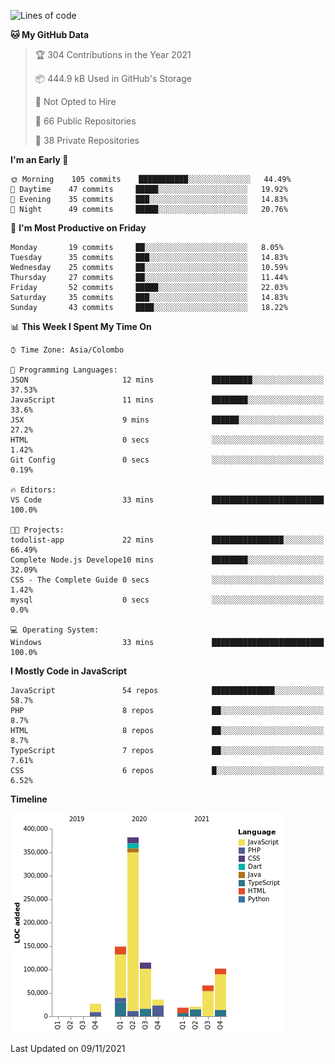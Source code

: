 
<!--START_SECTION:waka-->
![Lines of code](https://img.shields.io/badge/From%20Hello%20World%20I%27ve%20Written-920467%20lines%20of%20code-blue)

**🐱 My GitHub Data** 

> 🏆 304 Contributions in the Year 2021
 > 
> 📦 444.9 kB Used in GitHub's Storage 
 > 
> 🚫 Not Opted to Hire
 > 
> 📜 66 Public Repositories 
 > 
> 🔑 38 Private Repositories  
 > 
**I'm an Early 🐤** 

```text
🌞 Morning    105 commits    ███████████░░░░░░░░░░░░░░   44.49% 
🌆 Daytime    47 commits     █████░░░░░░░░░░░░░░░░░░░░   19.92% 
🌃 Evening    35 commits     ███░░░░░░░░░░░░░░░░░░░░░░   14.83% 
🌙 Night      49 commits     █████░░░░░░░░░░░░░░░░░░░░   20.76%

```
📅 **I'm Most Productive on Friday** 

```text
Monday       19 commits     ██░░░░░░░░░░░░░░░░░░░░░░░   8.05% 
Tuesday      35 commits     ███░░░░░░░░░░░░░░░░░░░░░░   14.83% 
Wednesday    25 commits     ██░░░░░░░░░░░░░░░░░░░░░░░   10.59% 
Thursday     27 commits     ██░░░░░░░░░░░░░░░░░░░░░░░   11.44% 
Friday       52 commits     █████░░░░░░░░░░░░░░░░░░░░   22.03% 
Saturday     35 commits     ███░░░░░░░░░░░░░░░░░░░░░░   14.83% 
Sunday       43 commits     ████░░░░░░░░░░░░░░░░░░░░░   18.22%

```


📊 **This Week I Spent My Time On** 

```text
⌚︎ Time Zone: Asia/Colombo

💬 Programming Languages: 
JSON                     12 mins             █████████░░░░░░░░░░░░░░░░   37.53% 
JavaScript               11 mins             ████████░░░░░░░░░░░░░░░░░   33.6% 
JSX                      9 mins              ██████░░░░░░░░░░░░░░░░░░░   27.2% 
HTML                     0 secs              ░░░░░░░░░░░░░░░░░░░░░░░░░   1.42% 
Git Config               0 secs              ░░░░░░░░░░░░░░░░░░░░░░░░░   0.19%

🔥 Editors: 
VS Code                  33 mins             █████████████████████████   100.0%

🐱‍💻 Projects: 
todolist-app             22 mins             ████████████████░░░░░░░░░   66.49% 
Complete Node.js Develope10 mins             ████████░░░░░░░░░░░░░░░░░   32.09% 
CSS - The Complete Guide 0 secs              ░░░░░░░░░░░░░░░░░░░░░░░░░   1.42% 
mysql                    0 secs              ░░░░░░░░░░░░░░░░░░░░░░░░░   0.0%

💻 Operating System: 
Windows                  33 mins             █████████████████████████   100.0%

```

**I Mostly Code in JavaScript** 

```text
JavaScript               54 repos            ██████████████░░░░░░░░░░░   58.7% 
PHP                      8 repos             ██░░░░░░░░░░░░░░░░░░░░░░░   8.7% 
HTML                     8 repos             ██░░░░░░░░░░░░░░░░░░░░░░░   8.7% 
TypeScript               7 repos             ██░░░░░░░░░░░░░░░░░░░░░░░   7.61% 
CSS                      6 repos             █░░░░░░░░░░░░░░░░░░░░░░░░   6.52%

```


**Timeline**

![Chart not found](https://raw.githubusercontent.com/ccweerasinghe1994/ccweerasinghe1994/master/charts/bar_graph.png) 


 Last Updated on 09/11/2021
<!--END_SECTION:waka-->
